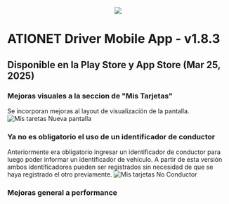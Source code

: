 <p align="center">
  <img src="https://github.com/Ationet/ationetdocs/raw/master/Content/Images/ATIOnetLogo_250x70.png" />
</p>

# ATIONET Driver Mobile App - v1.8.3

## Disponible en la Play Store y App Store (Mar 25, 2025)

### Mejoras visuales a la seccion de "Mis Tarjetas"
Se incorporan mejoras al layout de visualización de la pantalla.
![Mis taretas Nueva pantalla](https://github.com/user-attachments/assets/11c19de7-1018-4e02-b748-7d8cca60c080)

### Ya no es obligatorio el uso de un identificador de conductor
Anteriormente era obligatorio ingresar un identificador de conductor para luego poder informar un identificador de vehículo. A partir de esta versión ambos identificadores pueden ser registrados sin necesidad de que se haya registrado el otro previamente.
![Mis tarjetas No Conductor](https://github.com/user-attachments/assets/a95cb854-c289-4bcc-b067-d5e949c80495)

### Mejoras general a performance
